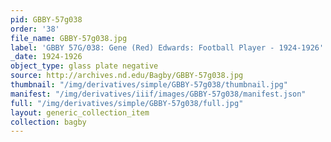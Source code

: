 ```yaml
---
pid: GBBY-57g038
order: '38'
file_name: GBBY-57g038.jpg
label: 'GBBY 57G/038: Gene (Red) Edwards: Football Player - 1924-1926'
_date: 1924-1926
object_type: glass plate negative
source: http://archives.nd.edu/Bagby/GBBY-57g038.jpg
thumbnail: "/img/derivatives/simple/GBBY-57g038/thumbnail.jpg"
manifest: "/img/derivatives/iiif/images/GBBY-57g038/manifest.json"
full: "/img/derivatives/simple/GBBY-57g038/full.jpg"
layout: generic_collection_item
collection: bagby
---
```


